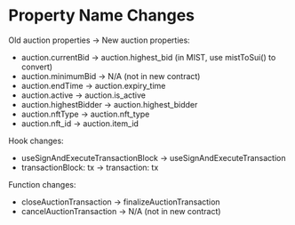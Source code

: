 # Property Name Changes

Old auction properties -> New auction properties:
- auction.currentBid -> auction.highest_bid (in MIST, use mistToSui() to convert)
- auction.minimumBid -> N/A (not in new contract)
- auction.endTime -> auction.expiry_time
- auction.active -> auction.is_active
- auction.highestBidder -> auction.highest_bidder
- auction.nftType -> auction.nft_type
- auction.nft_id -> auction.item_id

Hook changes:
- useSignAndExecuteTransactionBlock -> useSignAndExecuteTransaction
- transactionBlock: tx -> transaction: tx

Function changes:
- closeAuctionTransaction -> finalizeAuctionTransaction
- cancelAuctionTransaction -> N/A (not in new contract)
